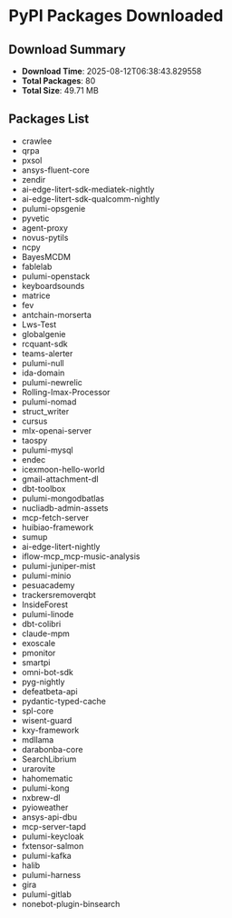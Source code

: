 # PyPI Packages Downloaded

## Download Summary
- **Download Time**: 2025-08-12T06:38:43.829558
- **Total Packages**: 80
- **Total Size**: 49.71 MB

## Packages List
- crawlee
- qrpa
- pxsol
- ansys-fluent-core
- zendir
- ai-edge-litert-sdk-mediatek-nightly
- ai-edge-litert-sdk-qualcomm-nightly
- pulumi-opsgenie
- pyvetic
- agent-proxy
- novus-pytils
- ncpy
- BayesMCDM
- fablelab
- pulumi-openstack
- keyboardsounds
- matrice
- fev
- antchain-morserta
- Lws-Test
- globalgenie
- rcquant-sdk
- teams-alerter
- pulumi-null
- ida-domain
- pulumi-newrelic
- Rolling-Imax-Processor
- pulumi-nomad
- struct_writer
- cursus
- mlx-openai-server
- taospy
- pulumi-mysql
- endec
- icexmoon-hello-world
- gmail-attachment-dl
- dbt-toolbox
- pulumi-mongodbatlas
- nucliadb-admin-assets
- mcp-fetch-server
- huibiao-framework
- sumup
- ai-edge-litert-nightly
- iflow-mcp_mcp-music-analysis
- pulumi-juniper-mist
- pulumi-minio
- pesuacademy
- trackersremoverqbt
- InsideForest
- pulumi-linode
- dbt-colibri
- claude-mpm
- exoscale
- pmonitor
- smartpi
- omni-bot-sdk
- pyg-nightly
- defeatbeta-api
- pydantic-typed-cache
- spl-core
- wisent-guard
- kxy-framework
- mdllama
- darabonba-core
- SearchLibrium
- urarovite
- hahomematic
- pulumi-kong
- nxbrew-dl
- pyioweather
- ansys-api-dbu
- mcp-server-tapd
- pulumi-keycloak
- fxtensor-salmon
- pulumi-kafka
- halib
- pulumi-harness
- gira
- pulumi-gitlab
- nonebot-plugin-binsearch
